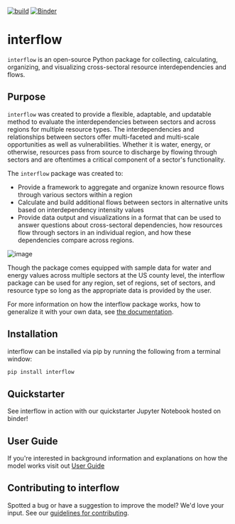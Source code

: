[![build](https://github.com/kmongird/flow/actions/workflows/build.yml/badge.svg)](https://github.com/kmongird/flow/actions/workflows/build.yml)
[![Binder](https://mybinder.org/badge_logo.svg)](https://mybinder.org/v2/gh/kmongird/interflow/8db4396789a3f98359132a74e73a02a3e14ddb83?urlpath=lab%2Ftree%2Fnotebooks%2FQuickstarter.ipynb)
# interflow

`interflow` is an open-source Python package for collecting, calculating, organizing, and visualizing cross-sectoral 
resource interdependencies and flows.

## Purpose
`interflow` was created to provide a flexible, adaptable, and updatable method to evaluate the interdependencies 
between sectors and across regions for multiple resource types. The interdependencies and relationships between 
sectors offer multi-faceted and multi-scale opportunities as well as vulnerabilities. Whether it is water, energy, 
or otherwise, resources pass from source to discharge by flowing through sectors and are oftentimes a critical 
component of a sector's functionality.

The `interflow` package was created to:

* Provide a framework to aggregate and organize known resource flows through various sectors within a region
* Calculate and build additional flows between sectors in alternative units based on interdependency 
intensity values
* Provide data output and visualizations in a format that can be used to answer questions about cross-sectoral 
dependencies, how resources flow through sectors in an individual region, and how these dependencies compare across 
regions.

![image](https://user-images.githubusercontent.com/74064300/135877886-91cac5ec-614a-4fee-b9d2-3561bb69d62c.png)


Though the package comes equipped with sample data for water and energy values across multiple sectors at the US county 
level, the interflow package can be used for any region, set of regions, set of sectors, and resource type so long as
the appropriate data is provided by the user. 

For more information on how the interflow package works, how to generalize it with your own data, see [the 
documentation](https://kmongird.github.io/interflow/).

## Installation

interflow can be installed via pip by running the following from a terminal window:

```bash
pip install interflow
```

## Quickstarter

See interflow in action with our quickstarter Jupyter Notebook hosted on binder!

## User Guide

If you're interested in background information and explanations on how the model works visit out [User Guide](https://kmongird.github.io/interflow/user_guide.html)

## Contributing to interflow

Spotted a bug or have a suggestion to improve the model? We'd love your input. See our [guidelines for contributing](https://kmongird.github.io/interflow/contributing.html).


